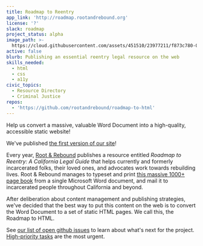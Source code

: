 ```yaml
---
title: Roadmap to Reentry
app_link: 'http://roadmap.rootandrebound.org'
license: '?'
slack: roadmap
project_status: alpha
image_path: >-
  https://cloud.githubusercontent.com/assets/451510/23977211/f873c780-09a9-11e7-80fc-bfeded2b3b3e.png
active: false
blurb: Publishing an essential reentry legal resource on the web
skills_needed:
  - html
  - css
  - a11y
civic_topics:
  - Resource Directory
  - Criminal Justice
repos:
  - 'https://github.com/rootandrebound/roadmap-to-html'
---
```

Help us convert a massive, valuable Word Document into a high-quality, accessible static website!

We've published [the first version of our site](http://roadmap.rootandrebound.org/)!

Every year, [Root & Rebound](http://www.rootandrebound.org/) publishes a resource entitled _Roadmap to Reentry: A California Legal Guide_ that helps currently and formerly incarcerated folks, their loved ones, and advocates work towards rebuilding lives. Root & Rebound manages to typeset and print [this massive 1000+ page book](https://objects-us-west-1.dream.io/roadmapguide/RoadmapGuide-2016.pdf) from a single Microsoft Word document, and mail it to incarcerated people throughout California and beyond.

After deliberation about content management and publishing strategies, we've decided that the best way to put this content on the web is to convert the Word Document to a set of static HTML pages. We call this, the Roadmap to HTML.

See [our list of open github issues](https://github.com/rootandrebound/roadmap-to-html/issues) to learn about what's next for the project. [High-priority tasks](https://github.com/rootandrebound/roadmap-to-html/issues?q=is%3Aopen+is%3Aissue+label%3A%22high+priority%22) are the most urgent.
